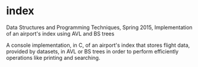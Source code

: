# index
Data Structures and Programming Techniques, Spring 2015, Implementation of an airport's index using AVL and BS trees

A console implementation, in C, of an airport's index that stores flight data, provided by
datasets, in AVL or BS trees in order to perform efficiently operations like printing and
searching.
